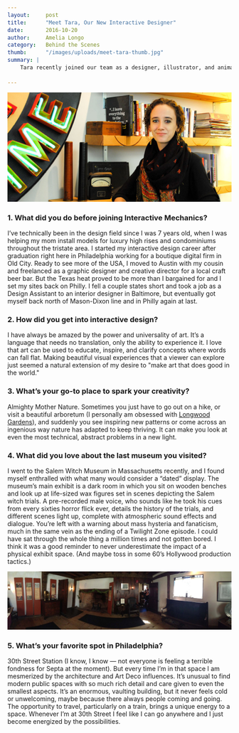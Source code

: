 ```yaml
---
layout:     post
title:      "Meet Tara, Our New Interactive Designer"
date:       2016-10-20
author:     Amelia Longo
category:   Behind the Scenes
thumb:      "/images/uploads/meet-tara-thumb.jpg"
summary: |
    Tara recently joined our team as a designer, illustrator, and animator. Here are some fun facts about Tara that we've learned during her first few weeks.

---
```


![Tara Espenshade, Interactive Designer at Interactive Mechanics](/images/uploads/meet-tara.jpg) 

### 1. What did you do before joining Interactive Mechanics?
I’ve technically been in the design field since I was 7 years old, when I was helping my mom install models for luxury high rises and condominiums throughout the tristate area. I started my interactive design career after graduation right here in Philadelphia working for a boutique digital firm in Old City. Ready to see more of the USA, I moved to Austin with my cousin and freelanced as a graphic designer and creative director for a local craft beer bar. But the Texas heat proved to be more than I bargained for and I set my sites back on Philly. I fell a couple states short and took a job as a Design Assistant to an interior designer in Baltimore, but eventually got myself back north of Mason-Dixon line and in Philly again at last.  

### 2. How did you get into interactive design?
I have always be amazed by the power and universality of art. It’s a language that needs no translation, only the ability to experience it. I love that art can be used to educate, inspire, and clarify concepts where words can fall flat. Making beautiful visual experiences that a viewer can explore just seemed a natural extension of my desire to "make art that does good in the world."

### 3. What’s your go-to place to spark your creativity?
Almighty Mother Nature. Sometimes you just have to go out on a hike, or visit a beautiful arboretum (I personally am obsessed with [Longwood Gardens](https://longwoodgardens.org)), and suddenly you see inspiring new patterns or come across an ingenious way nature has adapted to keep thriving. It can make you look at even the most technical, abstract problems in a new light.

### 4. What did you love about the last museum you visited?
I went to the Salem Witch Museum in Massachusetts recently, and I found myself enthralled with what many would consider a “dated” display. The museum’s main exhibit is a dark room in which you sit on wooden benches and look up at life-sized wax figures set in scenes depicting the Salem witch trials. A pre-recorded male voice, who sounds like he took his cues from every sixties horror flick ever, details the history of the trials, and different scenes light up, complete with atmospheric sound effects and dialogue. You’re left with a warning about mass hysteria and fanaticism, much in the same vein as the ending of a Twilight Zone episode. I could have sat through the whole thing a million times and not gotten bored. I think it was a good reminder to never underestimate the impact of a physical exhibit space. (And maybe toss in some 60’s Hollywood production tactics.)

![Tara Espenshade at the Salem Witch Museum](/images/uploads/meet-tara-salem.jpg)

### 5. What’s your favorite spot in Philadelphia?
30th Street Station (I know, I know — not everyone is feeling a terrible fondness for Septa at the moment). But every time I’m in that space I am mesmerized by the architecture and Art Deco influences. It’s unusual to find modern public spaces with so much rich detail and care given to even the smallest aspects. It’s an enormous, vaulting building, but it never feels cold or unwelcoming, maybe because there always people coming and going. The opportunity to travel, particularly on a train, brings a unique energy to a space. Whenever I’m at 30th Street I feel like I can go anywhere and I just become energized by the possibilities.
